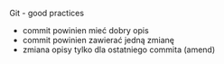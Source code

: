 Git - good practices

* commit powinien mieć dobry opis
* commit powinien zawierać jedną zmianę
* zmiana opisy tylko dla ostatniego commita (amend)
